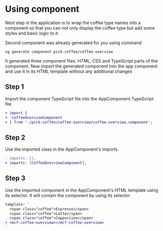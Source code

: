 # Using component

Next step in the application is to wrap the coffee type names into a component so that you can not
only display the coffee type but add some styles and basic logic to it.

Second component was already generated for you using command

```shell
ng generate component pick-coffee/coffee-overview
```

It generated three component files: HTML, CSS
and TypeScript parts of the component. Now import the generated component into the app component
and use it in its HTML template without any additional changes

## Step 1

Import the component TypeScript file into the AppComponent TypeScript file

```diff
+ import {
+  CoffeeOverviewComponent
+ } from './pick-coffee/coffee-overview/coffee-overview.component';
```

## Step 2

Use the imported class in the AppComponent's imports

```diff
- imports: [],
+ imports: [CoffeeOverviewComponent],
```

## Step 3

Use the imported component in the AppComponent's HTML template using its selector. It will contain
the component by using its selector

```diff
template: `
  <span class="coffee">Espresso</span>
  <span class="coffee">Latte</span>
  <span class="coffee">Cappuccino</span>
+ <mcf-coffee-overview></mcf-coffee-overview>
`
```
